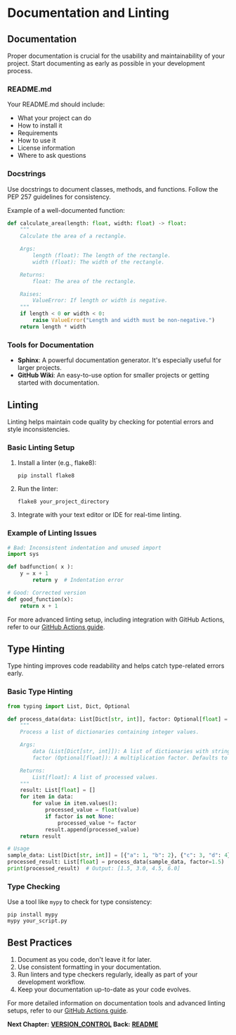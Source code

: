 # Documentation and Linting

## Documentation

Proper documentation is crucial for the usability and maintainability of your project. Start documenting as early as possible in your development process.

### README.md

Your README.md should include:

- What your project can do
- How to install it
- Requirements
- How to use it
- License information
- Where to ask questions

### Docstrings

Use docstrings to document classes, methods, and functions. Follow the PEP 257 guidelines for consistency.

Example of a well-documented function:

```python
def calculate_area(length: float, width: float) -> float:
    """
    Calculate the area of a rectangle.

    Args:
        length (float): The length of the rectangle.
        width (float): The width of the rectangle.

    Returns:
        float: The area of the rectangle.

    Raises:
        ValueError: If length or width is negative.
    """
    if length < 0 or width < 0:
        raise ValueError("Length and width must be non-negative.")
    return length * width
```

### Tools for Documentation

- **Sphinx**: A powerful documentation generator. It's especially useful for larger projects.
- **GitHub Wiki**: An easy-to-use option for smaller projects or getting started with documentation.

## Linting

Linting helps maintain code quality by checking for potential errors and style inconsistencies.

### Basic Linting Setup

1. Install a linter (e.g., flake8):
   ```
   pip install flake8
   ```

2. Run the linter:
   ```
   flake8 your_project_directory
   ```

3. Integrate with your text editor or IDE for real-time linting.

### Example of Linting Issues

```python
# Bad: Inconsistent indentation and unused import
import sys

def badfunction( x ):
    y = x + 1
        return y  # Indentation error

# Good: Corrected version
def good_function(x):
    return x + 1
```

For more advanced linting setup, including integration with GitHub Actions, refer to our [GitHub Actions guide](./GITHUB_ACTIONS.md).

## Type Hinting

Type hinting improves code readability and helps catch type-related errors early.

### Basic Type Hinting

```python
from typing import List, Dict, Optional

def process_data(data: List[Dict[str, int]], factor: Optional[float] = None) -> List[float]:
    """
    Process a list of dictionaries containing integer values.

    Args:
        data (List[Dict[str, int]]): A list of dictionaries with string keys and integer values.
        factor (Optional[float]): A multiplication factor. Defaults to None.

    Returns:
        List[float]: A list of processed values.
    """
    result: List[float] = []
    for item in data:
        for value in item.values():
            processed_value = float(value)
            if factor is not None:
                processed_value *= factor
            result.append(processed_value)
    return result

# Usage
sample_data: List[Dict[str, int]] = [{"a": 1, "b": 2}, {"c": 3, "d": 4}]
processed_result: List[float] = process_data(sample_data, factor=1.5)
print(processed_result)  # Output: [1.5, 3.0, 4.5, 6.0]
```

### Type Checking

Use a tool like `mypy` to check for type consistency:

```
pip install mypy
mypy your_script.py
```

## Best Practices

1. Document as you code, don't leave it for later.
2. Use consistent formatting in your documentation.
3. Run linters and type checkers regularly, ideally as part of your development workflow.
4. Keep your documentation up-to-date as your code evolves.

For more detailed information on documentation tools and advanced linting setups, refer to our [GitHub Actions guide](./GITHUB_ACTIONS.md).

__Next Chapter:__ [__VERSION_CONTROL__](/VERSION_CONTROL.md)
__Back:__ [__README__](/README.md)